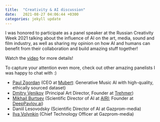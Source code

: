 ```yaml
---
title:  "Creativity & AI discussion"
date:   2021-08-27 04:06:44 +0300
categories: jekyll update
---
```


I was honored to participate as a panel speaker at the Russian Creativity Week 2021 talking about the influence of AI on the art, media, sound and film industry, as well as sharing my opinion on how AI and humans can benefit from their collaboration and build amazing stuff together! 

Watch the [video](https://rutube.ru/video/e0b49a6ce14b906ac3c34b431ea1bd45/) for more details!

To capture your attention even more, check out other amazing panelists I was happy to chat with :)
- [Paul Zgordan](https://www.linkedin.com/in/zgordan/?originalSubdomain=am) (CEO at [Mubert](https://mubert.com): Generative Music AI with high-quality, ethically sourced dataset)
- [Dmitry Venikov](https://www.linkedin.com/in/dmitry-venikov-231ba5228/) (Principal Art Director, Founder at [Trehmer](http://www.trehmer.com/))
- [Mikhail Burtsev](https://www.linkedin.com/in/mikhail-burtsev-85a47b9/) (Scientific Director of AI at [AIRI](https://airi.net); Founder at [DeepPavlov.ai](https://deeppavlov.ai))
- Daniil Lesovodsky (Scientific Director of AI at Gazprom-media)
- [Ilya Volynkin](https://www.linkedin.com/in/ivolynkin/?originalSubdomain=ru) (Chief Technology Officer at Gazprom-media)